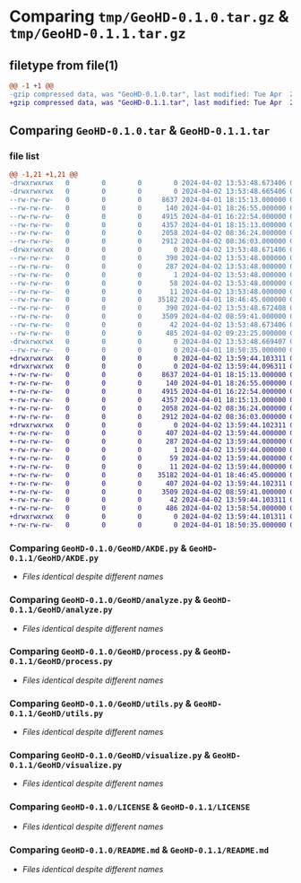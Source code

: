 # Comparing `tmp/GeoHD-0.1.0.tar.gz` & `tmp/GeoHD-0.1.1.tar.gz`

## filetype from file(1)

```diff
@@ -1 +1 @@
-gzip compressed data, was "GeoHD-0.1.0.tar", last modified: Tue Apr  2 13:53:48 2024, max compression
+gzip compressed data, was "GeoHD-0.1.1.tar", last modified: Tue Apr  2 13:59:44 2024, max compression
```

## Comparing `GeoHD-0.1.0.tar` & `GeoHD-0.1.1.tar`

### file list

```diff
@@ -1,21 +1,21 @@
-drwxrwxrwx   0        0        0        0 2024-04-02 13:53:48.673406 GeoHD-0.1.0/
-drwxrwxrwx   0        0        0        0 2024-04-02 13:53:48.665406 GeoHD-0.1.0/GeoHD/
--rw-rw-rw-   0        0        0     8637 2024-04-01 18:15:13.000000 GeoHD-0.1.0/GeoHD/AKDE.py
--rw-rw-rw-   0        0        0      140 2024-04-01 18:26:55.000000 GeoHD-0.1.0/GeoHD/__init__.py
--rw-rw-rw-   0        0        0     4915 2024-04-01 16:22:54.000000 GeoHD-0.1.0/GeoHD/analyze.py
--rw-rw-rw-   0        0        0     4357 2024-04-01 18:15:13.000000 GeoHD-0.1.0/GeoHD/process.py
--rw-rw-rw-   0        0        0     2058 2024-04-02 08:36:24.000000 GeoHD-0.1.0/GeoHD/utils.py
--rw-rw-rw-   0        0        0     2912 2024-04-02 08:36:03.000000 GeoHD-0.1.0/GeoHD/visualize.py
-drwxrwxrwx   0        0        0        0 2024-04-02 13:53:48.671406 GeoHD-0.1.0/GeoHD.egg-info/
--rw-rw-rw-   0        0        0      390 2024-04-02 13:53:48.000000 GeoHD-0.1.0/GeoHD.egg-info/PKG-INFO
--rw-rw-rw-   0        0        0      287 2024-04-02 13:53:48.000000 GeoHD-0.1.0/GeoHD.egg-info/SOURCES.txt
--rw-rw-rw-   0        0        0        1 2024-04-02 13:53:48.000000 GeoHD-0.1.0/GeoHD.egg-info/dependency_links.txt
--rw-rw-rw-   0        0        0       58 2024-04-02 13:53:48.000000 GeoHD-0.1.0/GeoHD.egg-info/requires.txt
--rw-rw-rw-   0        0        0       11 2024-04-02 13:53:48.000000 GeoHD-0.1.0/GeoHD.egg-info/top_level.txt
--rw-rw-rw-   0        0        0    35182 2024-04-01 18:46:45.000000 GeoHD-0.1.0/LICENSE
--rw-rw-rw-   0        0        0      390 2024-04-02 13:53:48.672408 GeoHD-0.1.0/PKG-INFO
--rw-rw-rw-   0        0        0     3509 2024-04-02 08:59:41.000000 GeoHD-0.1.0/README.md
--rw-rw-rw-   0        0        0       42 2024-04-02 13:53:48.673406 GeoHD-0.1.0/setup.cfg
--rw-rw-rw-   0        0        0      485 2024-04-02 09:23:25.000000 GeoHD-0.1.0/setup.py
-drwxrwxrwx   0        0        0        0 2024-04-02 13:53:48.669407 GeoHD-0.1.0/test/
--rw-rw-rw-   0        0        0        0 2024-04-01 18:50:35.000000 GeoHD-0.1.0/test/__init__.py
+drwxrwxrwx   0        0        0        0 2024-04-02 13:59:44.103311 GeoHD-0.1.1/
+drwxrwxrwx   0        0        0        0 2024-04-02 13:59:44.096311 GeoHD-0.1.1/GeoHD/
+-rw-rw-rw-   0        0        0     8637 2024-04-01 18:15:13.000000 GeoHD-0.1.1/GeoHD/AKDE.py
+-rw-rw-rw-   0        0        0      140 2024-04-01 18:26:55.000000 GeoHD-0.1.1/GeoHD/__init__.py
+-rw-rw-rw-   0        0        0     4915 2024-04-01 16:22:54.000000 GeoHD-0.1.1/GeoHD/analyze.py
+-rw-rw-rw-   0        0        0     4357 2024-04-01 18:15:13.000000 GeoHD-0.1.1/GeoHD/process.py
+-rw-rw-rw-   0        0        0     2058 2024-04-02 08:36:24.000000 GeoHD-0.1.1/GeoHD/utils.py
+-rw-rw-rw-   0        0        0     2912 2024-04-02 08:36:03.000000 GeoHD-0.1.1/GeoHD/visualize.py
+drwxrwxrwx   0        0        0        0 2024-04-02 13:59:44.102311 GeoHD-0.1.1/GeoHD.egg-info/
+-rw-rw-rw-   0        0        0      407 2024-04-02 13:59:44.000000 GeoHD-0.1.1/GeoHD.egg-info/PKG-INFO
+-rw-rw-rw-   0        0        0      287 2024-04-02 13:59:44.000000 GeoHD-0.1.1/GeoHD.egg-info/SOURCES.txt
+-rw-rw-rw-   0        0        0        1 2024-04-02 13:59:44.000000 GeoHD-0.1.1/GeoHD.egg-info/dependency_links.txt
+-rw-rw-rw-   0        0        0       59 2024-04-02 13:59:44.000000 GeoHD-0.1.1/GeoHD.egg-info/requires.txt
+-rw-rw-rw-   0        0        0       11 2024-04-02 13:59:44.000000 GeoHD-0.1.1/GeoHD.egg-info/top_level.txt
+-rw-rw-rw-   0        0        0    35182 2024-04-01 18:46:45.000000 GeoHD-0.1.1/LICENSE
+-rw-rw-rw-   0        0        0      407 2024-04-02 13:59:44.102311 GeoHD-0.1.1/PKG-INFO
+-rw-rw-rw-   0        0        0     3509 2024-04-02 08:59:41.000000 GeoHD-0.1.1/README.md
+-rw-rw-rw-   0        0        0       42 2024-04-02 13:59:44.103311 GeoHD-0.1.1/setup.cfg
+-rw-rw-rw-   0        0        0      486 2024-04-02 13:58:54.000000 GeoHD-0.1.1/setup.py
+drwxrwxrwx   0        0        0        0 2024-04-02 13:59:44.101311 GeoHD-0.1.1/test/
+-rw-rw-rw-   0        0        0        0 2024-04-01 18:50:35.000000 GeoHD-0.1.1/test/__init__.py
```

### Comparing `GeoHD-0.1.0/GeoHD/AKDE.py` & `GeoHD-0.1.1/GeoHD/AKDE.py`

 * *Files identical despite different names*

### Comparing `GeoHD-0.1.0/GeoHD/analyze.py` & `GeoHD-0.1.1/GeoHD/analyze.py`

 * *Files identical despite different names*

### Comparing `GeoHD-0.1.0/GeoHD/process.py` & `GeoHD-0.1.1/GeoHD/process.py`

 * *Files identical despite different names*

### Comparing `GeoHD-0.1.0/GeoHD/utils.py` & `GeoHD-0.1.1/GeoHD/utils.py`

 * *Files identical despite different names*

### Comparing `GeoHD-0.1.0/GeoHD/visualize.py` & `GeoHD-0.1.1/GeoHD/visualize.py`

 * *Files identical despite different names*

### Comparing `GeoHD-0.1.0/LICENSE` & `GeoHD-0.1.1/LICENSE`

 * *Files identical despite different names*

### Comparing `GeoHD-0.1.0/README.md` & `GeoHD-0.1.1/README.md`

 * *Files identical despite different names*


